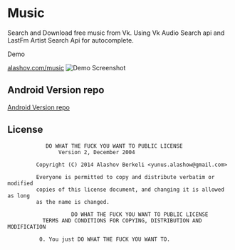 Music
=====

Search and Download free music from Vk. Using Vk Audio Search api and LastFm Artist Search Api for autocomplete.

Demo

[alashov.com/music](http://alashov.com/music)
![Demo Screenshot](http://i.imgur.com/VRUmLW8.jpg)

## Android Version repo
[Android Version repo](https://github.com/alashow/music-android)

## License

                DO WHAT THE FUCK YOU WANT TO PUBLIC LICENSE
                    Version 2, December 2004

             Copyright (C) 2014 Alashov Berkeli <yunus.alashow@gmail.com>

             Everyone is permitted to copy and distribute verbatim or modified
             copies of this license document, and changing it is allowed as long
             as the name is changed.

                        DO WHAT THE FUCK YOU WANT TO PUBLIC LICENSE
               TERMS AND CONDITIONS FOR COPYING, DISTRIBUTION AND MODIFICATION

              0. You just DO WHAT THE FUCK YOU WANT TO.

